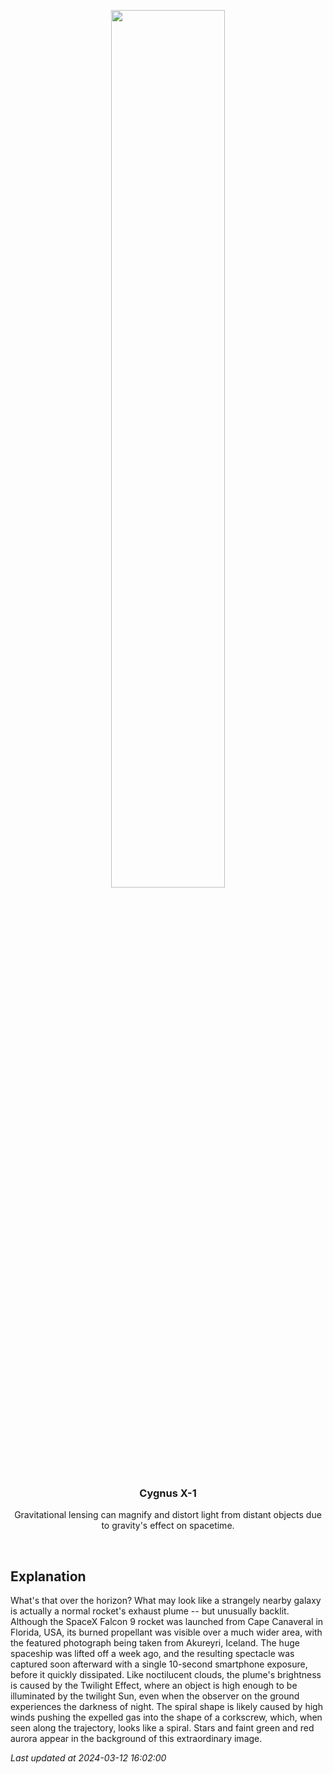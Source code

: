 <p align='center'>
    <img src='https://apod.nasa.gov/apod/image/2403/RocketSpiral_Yang_960.jpg' width='60%' />
    <h3 align="center">Cygnus X-1</h3>
    <p align="center">Gravitational lensing can magnify and distort light from distant objects due to gravity's effect on spacetime.</p>
</p>
<br/>

Explanation
--
What's that over the horizon? What may look like a strangely nearby galaxy is actually a normal rocket's exhaust plume -- but unusually backlit.  Although the SpaceX Falcon 9 rocket was launched from Cape Canaveral in Florida, USA, its burned propellant was visible over a much wider area, with the featured photograph being taken from Akureyri, Iceland. The huge spaceship was lifted off a week ago, and the resulting spectacle was captured soon afterward with a single 10-second smartphone exposure, before it quickly dissipated. Like noctilucent clouds, the plume's brightness is caused by the Twilight Effect, where an object is high enough to be illuminated by the twilight Sun, even when the observer on the ground experiences the darkness of night. The spiral shape is likely caused by high winds pushing the expelled gas into the shape of a corkscrew, which, when seen along the trajectory, looks like a spiral. Stars and faint green and red aurora appear in the background of this extraordinary image.


*Last updated at 2024-03-12 16:02:00*
